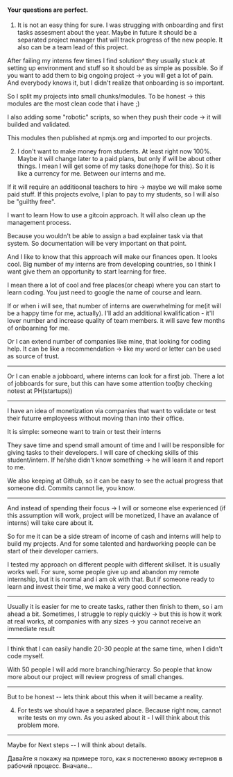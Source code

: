 #### Your questions are perfect.

1) It is not an easy thing for sure.
I was strugging with onboarding and first tasks assesment about the year.
Maybe in future it should be a separated project manager that will track progress of the new people.
It also can be a team lead of this project.

After failing my interns few times I find solution^ they usually stuck at setting up environment and stuff so it should be as simple as possible.
So if you want to add them to big ongoing project -> you will get a lot of pain. And everybody knows it, but I didn't realize that onboarding is so important.


So I split my projects into small chunks/modules.
To be honest -> this modules are the most clean code that i have ;)

I also adding some "robotic" scripts, so when they push their code -> it will builded and validated.

This modules then published at npmjs.org and imported to our projects.

2) I don't want to make money from students. At least right now 100%. Maybe it will change later to a paid plans, but only if will be about other things.
I mean I will get some of my tasks done(hope for this). So it is like a currency for me.
Between our interns and me.

If it will require an additioonal teachers to hire -> maybe we will make some paid stuff.
If this projects evolve, I plan to pay to my students, so I will also be "guilthy free".

I want to learn How to use a gitcoin approach.
It will also clean up the management process.

Because you wouldn't be able to assign a bad explainer task via that system.
So documentation will be very important on that point.

And I like to know that this approach will make our finances open. It looks cool.
Big number of my interns are from developing countries, so I think I want give them an opportunity to start learning for free.

I mean there a lot of cool and free places(or cheap) where you can start to learn coding. You just need to google the name of course and learn.

If or when i will see, that number of interns are owerwhelming for me(it will be a happy time for me, actually).
 I'll add an additional kwalification - it'll lover number and increase quality of team members. it will save few months of onboarning for me.

 Or I can extend number of companies like mine, that looking for coding help.
 It can be like a recommendation -> like my word or letter can be used as source of trust.

 ---

 Or I can enable a jobboard, where interns can look for a first job. There a lot of jobboards for sure, but this can have some attention too(by checking notest at PH(startups))

---

I have an idea of monetization via companies that want to validate or test their futurre employeess without moving than into their office.

It is simple: someone want to train or test their interns

They save time and spend small amount of time and I will be responsible for giving tasks to their developers.
I will care of checking skills of this student/intern.  If he/she didn't know something -> he will learn it and report to me.

We also keeping at Github, so it can be easy to see the actual progress that someone did. Commits cannot lie, you know.

---

And instead of spending their focus -> I will or someone else experienced (if this assumption will work, project will be monetized, I have an avalance of interns) will take care about it.

So for me it can be a side stream of income of cash and interns will help to build my projects.
And for some talented and hardworking people can be start of their developer carriers.

I tested my approach on different people with different skillset. It is usually works well. For sure, some people give up and abandon my remote internship, but it is normal and i am ok with that.
But if someone ready to learn and invest their time, we make a very good connection.

---

Usually it is easier for me to create
tasks, rather then finish to them, so i am ahead a bit. Sometimes, I struggle to reply quickly -> but this is how it work at real works, at companies with any sizes -> you cannot receive an immediate result

---

I think that I can easily handle 20-30 people at the same time, when I didn't code myself.

With 50 people I will add more branching/hierarcy.
So people that know more about our project will review progress of small changes.

---

But to be honest -- lets think about this when it will became a reality.

4) For tests we should have a separated place. Because right now, cannot write tests on my own.
As you asked about it - I will think about this problem more.


---

Maybe for Next steps -- I will think about details.

Давайте я покажу на примере того, как я постепенно ввожу интернов в рабочий процесс. Вначале...
